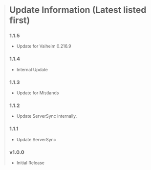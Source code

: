 > # Update Information (Latest listed first)
> ### 1.1.5
> - Update for Valheim 0.216.9
> ### 1.1.4
> - Internal Update
> ### 1.1.3
> - Update for Mistlands
> ### 1.1.2
> - Update ServerSync internally.
> ### 1.1.1
> - Update ServerSync
> ### v1.0.0
> - Initial Release